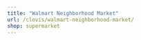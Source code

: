 ```yaml
---
title: "Walmart Neighborhood Market"
url: /clovis/walmart-neighborhood-market/
shop: supermarket
---
```

